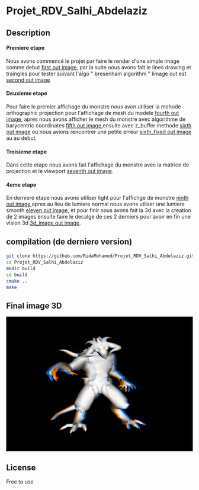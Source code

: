 # Projet_RDV_Salhi_Abdelaziz

## Description 

#### Premiere etape 
Nous avons commencé le projet par faire le render d'une simple image comme debut [first out image](https://github.com/RidaMohamed/Projet_RDV_Salhi_Abdelaziz/blob/master/out/out_first.png),
par la suite nous avons fait le lines drawing et traingles pour tester suivant l'algo " bresenham algorithm " limage out est [second out image](https://github.com/RidaMohamed/Projet_RDV_Salhi_Abdelaziz/blob/master/out/out_second.png)

#### Deuxieme etape 
Pour faire le premier affichage du monstre nous avon utiliser la mehode orthographic projection pour l'affichage de mesh du modele [fourth out image](https://github.com/RidaMohamed/Projet_RDV_Salhi_Abdelaziz/blob/master/out/out_fourth.png),
apres nous avons afficher le mesh du monstre avec algorithme de barycentric coordinates [fifth out image](https://github.com/RidaMohamed/Projet_RDV_Salhi_Abdelaziz/blob/master/out/out_fifth.png),ensuite avec z_buffer methode [sixth out image](https://github.com/RidaMohamed/Projet_RDV_Salhi_Abdelaziz/blob/master/out/out_num_6.png) ou nous avions rencontrer une petite erreur [sixth_fixed out image](https://github.com/RidaMohamed/Projet_RDV_Salhi_Abdelaziz/blob/master/out/out_sixth_fixed.png) au au debut. 

#### Troisieme etape
Dans cette etape nous avons fait l'affichage du monstre avec la matrice de projection
et le viewport [seventh out image](https://github.com/RidaMohamed/Projet_RDV_Salhi_Abdelaziz/blob/master/out/out_seventh.png).

#### 4eme etape
En derniere etape nous avons utiliser light pour l'affichge de monstre [ninth out image](https://github.com/RidaMohamed/Projet_RDV_Salhi_Abdelaziz/blob/f95a3b173cac55c41a211375c8b05465c9248313/out/out_ninth.ppm),apres au lieu de lumiere normal nous avons utliser une lumiere smooth 
[eleven out image](https://github.com/RidaMohamed/Projet_RDV_Salhi_Abdelaziz/blob/master/out/out_eleven.png), et pour finir nous avons fait la 3d avec la creation de 2 images ensuite faire le decalge de ces 2 derniers 
pour avoir en fin une vision 3d [3d_image out image](https://github.com/RidaMohamed/Projet_RDV_Salhi_Abdelaziz/blob/5e39b7f35aa13f31309f5af1b725e766fbae66b8/out/out_3d_image.png).

## compilation (de derniere version)
``` sh 
git clone https://github.com/RidaMohamed/Projet_RDV_Salhi_Abdelaziz.git
cd Projet_RDV_Salhi_Abdelaziz
mkdir build
cd build
cmake ..
make
```
## Final image 3D
![3d image ](https://github.com/RidaMohamed/Projet_RDV_Salhi_Abdelaziz/blob/5e39b7f35aa13f31309f5af1b725e766fbae66b8/out/out_3d_image.png)

## License
Free to use